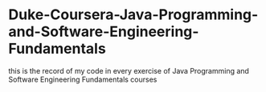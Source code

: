 # Duke-Coursera-Java-Programming-and-Software-Engineering-Fundamentals
this is the record of my code in every exercise of Java Programming and Software Engineering Fundamentals courses

